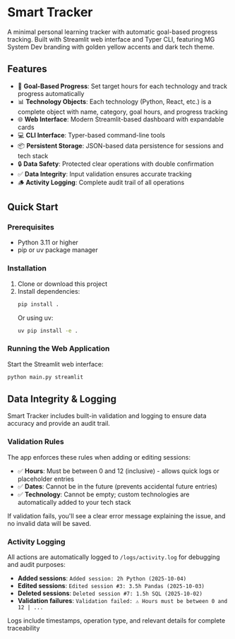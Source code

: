 # Smart Tracker

A minimal personal learning tracker with automatic goal-based progress tracking. Built with Streamlit web interface and Typer CLI, featuring MG System Dev branding with golden yellow accents and dark tech theme.

## Features

- 🎯 **Goal-Based Progress**: Set target hours for each technology and track progress automatically
- 📊 **Technology Objects**: Each technology (Python, React, etc.) is a complete object with name, category, goal hours, and progress tracking
- 🌐 **Web Interface**: Modern Streamlit-based dashboard with expandable cards
- 💻 **CLI Interface**: Typer-based command-line tools
- 📦 **Persistent Storage**: JSON-based data persistence for sessions and tech stack
- 🔒 **Data Safety**: Protected clear operations with double confirmation
- ✅ **Data Integrity**: Input validation ensures accurate tracking
- 🪵 **Activity Logging**: Complete audit trail of all operations

## Quick Start

### Prerequisites

- Python 3.11 or higher
- pip or uv package manager

### Installation

1. Clone or download this project
2. Install dependencies:
   ```bash
   pip install .
   ```
   Or using uv:
   ```bash
   uv pip install -e .
   ```

### Running the Web Application

Start the Streamlit web interface:

```bash
python main.py streamlit
```

## Data Integrity & Logging

Smart Tracker includes built-in validation and logging to ensure data accuracy and provide an audit trail.

### Validation Rules

The app enforces these rules when adding or editing sessions:

- ✅ **Hours**: Must be between 0 and 12 (inclusive) - allows quick logs or placeholder entries
- ✅ **Dates**: Cannot be in the future (prevents accidental future entries)
- ✅ **Technology**: Cannot be empty; custom technologies are automatically added to your tech stack

If validation fails, you'll see a clear error message explaining the issue, and no invalid data will be saved.

### Activity Logging

All actions are automatically logged to `/logs/activity.log` for debugging and audit purposes:

- **Added sessions**: `Added session: 2h Python (2025-10-04)`
- **Edited sessions**: `Edited session #3: 3.5h Pandas (2025-10-03)`
- **Deleted sessions**: `Deleted session #7: 1.5h SQL (2025-10-02)`
- **Validation failures**: `Validation failed: ⚠️ Hours must be between 0 and 12 | ...`

Logs include timestamps, operation type, and relevant details for complete traceability
